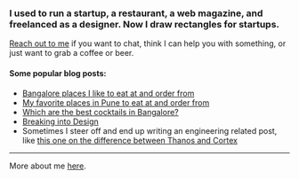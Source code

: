 ### I used to run a startup, a restaurant, a web magazine, and freelanced as a designer. Now I draw rectangles for startups.

[Reach out to me](https://twitter.com/sahilk) if you want to chat, think I can help you with something, or just want to grab a coffee or beer.

#### Some popular blog posts:
- [Bangalore places I like to eat at and order from](https://sahilk.in/blog/bangalore-food-recommendations/)
- [My favorite places in Pune to eat at and order from](https://sahilk.in/blog/pune-food-recommendations/)
- [Which are the best cocktails in Bangalore?](https://sahilk.in/blog/bangalore-cocktail-bar-recommendations/)
- [Breaking into Design](https://sahilk.in/blog/breaking-into-design/)
- Sometimes I steer off and end up writing an engineering related post, like [this one on the difference between Thanos and Cortex](https://last9.io/blog/thanos-vs-cortex/)

---
More about me [here](https://sahilk.in/about).
